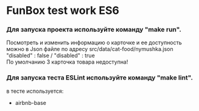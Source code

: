 # FunBox test work ES6
### Для запуска проекта используйте команду "make run".
Посмотреть и изменить информацию о карточке и ее доступность можно в Json файле по адресу src/data/cat-food/nymushka.json<br>
"disabled" : false / "disabled" : true<br>
По умолчанию 3 карточка товара недоступна!<br>

### Для запуска теста ESLint используйте команду "make lint".
в тесте используется:
  - airbnb-base